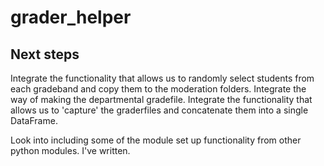 # grader_helper

## Next steps

Integrate the functionality that allows us to randomly select students from each gradeband and copy them to the moderation folders.
Integrate the way of making the departmental gradefile. 
Integrate the functionality that allows us to 'capture' the graderfiles and concatenate them into a single DataFrame.

Look into including some of the module set up functionality from other python modules. I've written. 

 
